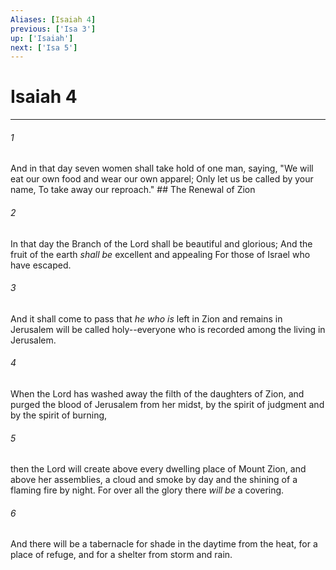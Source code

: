 ```yaml
---
Aliases: [Isaiah 4]
previous: ['Isa 3']
up: ['Isaiah']
next: ['Isa 5']
---
```

# Isaiah 4

***


###### 1 
And in that day seven women shall take hold of one man, saying, "We will eat our own food and wear our own apparel; Only let us be called by your name, To take away our reproach." ## The Renewal of Zion 

###### 2 
In that day the Branch of the Lord shall be beautiful and glorious; And the fruit of the earth _shall be_ excellent and appealing For those of Israel who have escaped. 

###### 3 
And it shall come to pass that _he who is_ left in Zion and remains in Jerusalem will be called holy--everyone who is recorded among the living in Jerusalem. 

###### 4 
When the Lord has washed away the filth of the daughters of Zion, and purged the blood of Jerusalem from her midst, by the spirit of judgment and by the spirit of burning, 

###### 5 
then the Lord will create above every dwelling place of Mount Zion, and above her assemblies, a cloud and smoke by day and the shining of a flaming fire by night. For over all the glory there _will be_ a covering. 

###### 6 
And there will be a tabernacle for shade in the daytime from the heat, for a place of refuge, and for a shelter from storm and rain.
